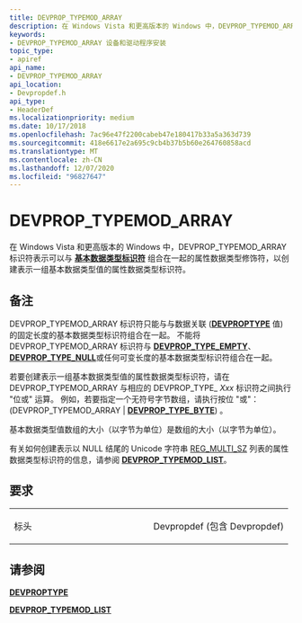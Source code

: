 ```yaml
---
title: DEVPROP_TYPEMOD_ARRAY
description: 在 Windows Vista 和更高版本的 Windows 中，DEVPROP_TYPEMOD_ARRAY 标识符表示可以与基本数据类型标识符组合在一起的属性数据类型修饰符，以创建表示一组基本数据类型值的属性数据类型标识符。
keywords:
- DEVPROP_TYPEMOD_ARRAY 设备和驱动程序安装
topic_type:
- apiref
api_name:
- DEVPROP_TYPEMOD_ARRAY
api_location:
- Devpropdef.h
api_type:
- HeaderDef
ms.localizationpriority: medium
ms.date: 10/17/2018
ms.openlocfilehash: 7ac96e47f2200cabeb47e180417b33a5a363d739
ms.sourcegitcommit: 418e6617e2a695c9cb4b37b5b60e264760858acd
ms.translationtype: MT
ms.contentlocale: zh-CN
ms.lasthandoff: 12/07/2020
ms.locfileid: "96827647"
---
```

# <a name="devprop_typemod_array"></a>DEVPROP_TYPEMOD_ARRAY


在 Windows Vista 和更高版本的 Windows 中，DEVPROP_TYPEMOD_ARRAY 标识符表示可以与 [**基本数据类型标识符**](/previous-versions/ff537793(v=vs.85)) 组合在一起的属性数据类型修饰符，以创建表示一组基本数据类型值的属性数据类型标识符。

<a name="remarks"></a>备注
-------

DEVPROP_TYPEMOD_ARRAY 标识符只能与与数据关联 ([**DEVPROPTYPE**](/previous-versions/ff543546(v=vs.85)) 值) 的固定长度的基本数据类型标识符组合在一起。 不能将 DEVPROP_TYPEMOD_ARRAY 标识符与 [**DEVPROP_TYPE_EMPTY**](devprop-type-empty.md)、 [**DEVPROP_TYPE_NULL**](devprop-type-null.md)或任何可变长度的基本数据类型标识符组合在一起。

若要创建表示一组基本数据类型值的属性数据类型标识符，请在 DEVPROP_TYPEMOD_ARRAY 与相应的 DEVPROP_TYPE_ *Xxx* 标识符之间执行 "位或" 运算。 例如，若要指定一个无符号字节数组，请执行按位 "或"： (DEVPROP_TYPEMOD_ARRAY | [**DEVPROP_TYPE_BYTE**](devprop-type-byte.md)) 。

基本数据类型值数组的大小（以字节为单位）是数组的大小（以字节为单位）。

有关如何创建表示以 NULL 结尾的 Unicode 字符串 [REG_MULTI_SZ](/windows/desktop/SysInfo/registry-value-types) 列表的属性数据类型标识符的信息，请参阅 [**DEVPROP_TYPEMOD_LIST**](devprop-typemod-list.md)。

<a name="requirements"></a>要求
------------

<table>
<colgroup>
<col width="50%" />
<col width="50%" />
</colgroup>
<tbody>
<tr class="odd">
<td align="left"><p>标头</p></td>
<td align="left">Devpropdef (包含 Devpropdef) </td>
</tr>
</tbody>
</table>

## <a name="see-also"></a>请参阅


[**DEVPROPTYPE**](/previous-versions/ff543546(v=vs.85))

[**DEVPROP_TYPEMOD_LIST**](devprop-typemod-list.md)

 


